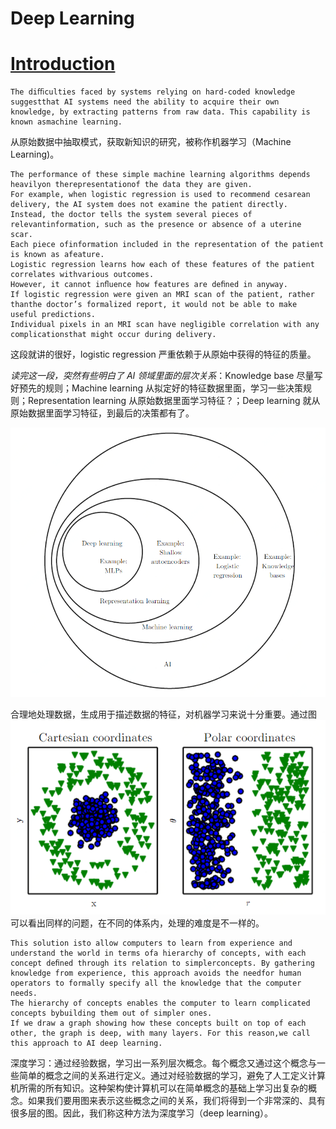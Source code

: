 # Deep Learning

# [Introduction](http://www.deeplearningbook.org/contents/intro.html)

```
The diﬃculties faced by systems relying on hard-coded knowledge suggestthat AI systems need the ability to acquire their own knowledge, by extracting patterns from raw data. This capability is known asmachine learning.
```

从原始数据中抽取模式，获取新知识的研究，被称作机器学习（Machine Learning\)。

```
The performance of these simple machine learning algorithms depends heavilyon therepresentationof the data they are given. 
For example, when logistic regression is used to recommend cesarean delivery, the AI system does not examine the patient directly. 
Instead, the doctor tells the system several pieces of relevantinformation, such as the presence or absence of a uterine scar. 
Each piece ofinformation included in the representation of the patient is known as afeature.
Logistic regression learns how each of these features of the patient correlates withvarious outcomes. 
However, it cannot inﬂuence how features are deﬁned in anyway. 
If logistic regression were given an MRI scan of the patient, rather thanthe doctor’s formalized report, it would not be able to make useful predictions.
Individual pixels in an MRI scan have negligible correlation with any complicationsthat might occur during delivery.
```

这段就讲的很好，logistic regression 严重依赖于从原始中获得的特征的质量。



_读完这一段，突然有些明白了 AI 领域里面的层次关系_：Knowledge base 尽量写好预先的规则；Machine learning 从拟定好的特征数据里面，学习一些决策规则；Representation learning 从原始数据里面学习特征？；Deep learning 就从原始数据里面学习特征，到最后的决策都有了。

![ai-region](./ai-region.PNG)


合理地处理数据，生成用于描述数据的特征，对机器学习来说十分重要。通过图 ![coordinate-matters](./coordinate-matters.PNG) 可以看出同样的问题，在不同的体系内，处理的难度是不一样的。




```
This solution isto allow computers to learn from experience and understand the world in terms ofa hierarchy of concepts, with each concept deﬁned through its relation to simplerconcepts. By gathering knowledge from experience, this approach avoids the needfor human operators to formally specify all the knowledge that the computer needs.
The hierarchy of concepts enables the computer to learn complicated concepts bybuilding them out of simpler ones. 
If we draw a graph showing how these concepts built on top of each other, the graph is deep, with many layers. For this reason,we call this approach to AI deep learning.
```

深度学习：通过经验数据，学习出一系列层次概念。每个概念又通过这个概念与一些简单的概念之间的关系进行定义。通过对经验数据的学习，避免了人工定义计算机所需的所有知识。这种架构使计算机可以在简单概念的基础上学习出复杂的概念。如果我们要用图来表示这些概念之间的关系，我们将得到一个非常深的、具有很多层的图。因此，我们称这种方法为深度学习（deep learning）。

